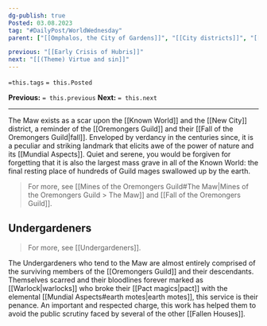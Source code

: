 ```yaml
---
dg-publish: true
Posted: 03.08.2023
tag: "#DailyPost/WorldWednesday"
parent: ["[[Omphalos, the City of Gardens]]", "[[City districts]]", "[[New City]]", "[[Gardens]]"]

previous: "[[Early Crisis of Hubris]]"
next: "[[(Theme) Virtue and sin]]"
---
```

`=this.tags`
`= this.Posted`

**Previous:** `= this.previous`
**Next:** `= this.next`

---

The Maw exists as a scar upon the [[Known World]] and the [[New City]] district, a reminder of the [[Oremongers Guild]] and their [[Fall of the Oremongers Guild|fall]]. Enveloped by verdancy in the centuries since, it is a peculiar and striking landmark that elicits awe of the power of nature and its [[Mundial Aspects]]. Quiet and serene, you would be forgiven for forgetting that it is also the largest mass grave in all of the Known World: the final resting place of hundreds of Guild mages swallowed up by the earth.

> For more, see [[Mines of the Oremongers Guild#The Maw|Mines of the Oremongers Guild > The Maw]] and [[Fall of the Oremongers Guild]].

## Undergardeners

> For more, see [[Undergardeners]].

The Undergardeners who tend to the Maw are almost entirely comprised of the surviving members of the [[Oremongers Guild]] and their descendants. Themselves scarred and their bloodlines forever marked as [[Warlock|warlocks]] who broke their [[Pact magics|pact]] with the elemental [[Mundial Aspects#earth motes|earth motes]], this service is their penance. An important and respected charge, this work has helped them to avoid the public scrutiny faced by several of the other [[Fallen Houses]].